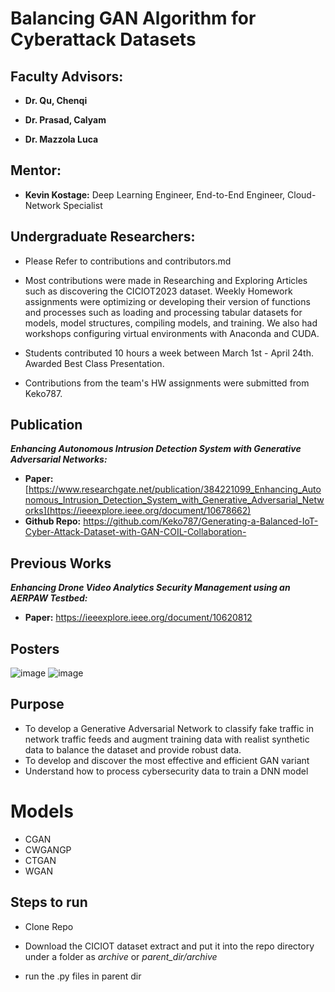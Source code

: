 # Balancing GAN Algorithm for Cyberattack Datasets

## Faculty Advisors:

* **Dr. Qu, Chenqi**

* **Dr. Prasad, Calyam**

* **Dr. Mazzola Luca**

## Mentor:

* **Kevin Kostage:** Deep Learning Engineer, End-to-End Engineer, Cloud-Network Specialist

## Undergraduate Researchers: 

* Please Refer to contributions and contributors.md

* Most contributions were made in Researching and Exploring Articles such as discovering the CICIOT2023 dataset. Weekly Homework assignments were optimizing or developing their version of functions and processes such as loading and processing tabular datasets for models, model structures, compiling models, and training. We also had workshops configuring virtual environments with Anaconda and CUDA.

* Students contributed 10 hours a week between March 1st - April 24th. Awarded Best Class Presentation.

* Contributions from the team's HW assignments were submitted from Keko787.

## Publication
_**Enhancing Autonomous Intrusion Detection System with Generative Adversarial Networks:**_ 
  * **Paper:** [https://www.researchgate.net/publication/384221099_Enhancing_Autonomous_Intrusion_Detection_System_with_Generative_Adversarial_Networks](https://ieeexplore.ieee.org/document/10678662)
  * **Github Repo:** https://github.com/Keko787/Generating-a-Balanced-IoT-Cyber-Attack-Dataset-with-GAN-COIL-Collaboration-

## Previous Works

**_Enhancing Drone Video Analytics Security Management using an AERPAW Testbed:_** 
* **Paper:** https://ieeexplore.ieee.org/document/10620812

## Posters

![image](https://github.com/user-attachments/assets/1c8c1c65-8c7d-4a22-9ed3-241737019a89)
![image](https://github.com/user-attachments/assets/a46340b2-2517-47f0-bb58-af79cf45af99)



## Purpose
* To develop a Generative Adversarial Network to classify fake traffic in network traffic feeds and augment training data with realist synthetic data to balance the dataset and provide robust data.
* To develop and discover the most effective and efficient GAN variant
* Understand how to process cybersecurity data to train a DNN model

# Models

* CGAN
* CWGANGP
* CTGAN
* WGAN

## Steps to run

* Clone Repo

* Download the CICIOT dataset extract and put it into the repo directory under a folder as _archive_ or _parent_dir/archive_

* run the .py files in parent dir
